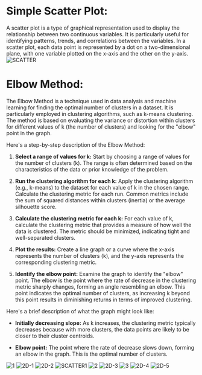 # Simple Scatter Plot:
A scatter plot is a type of graphical representation used to display the relationship between two continuous variables. It is particularly useful for identifying patterns, trends, and correlations between the variables. In a scatter plot, each data point is represented by a dot on a two-dimensional plane, with one variable plotted on the x-axis and the other on the y-axis.
![SCATTER](https://github.com/Rutuja-Salunke/walmart-sales-dataset-using-KMeans/assets/102023809/9bd8f1b0-55fd-4114-92c5-53ae8021d409)
# Elbow Method:
The Elbow Method is a technique used in data analysis and machine learning for finding the optimal number of clusters in a dataset. It is particularly employed in clustering algorithms, such as k-means clustering. The method is based on evaluating the variance or distortion within clusters for different values of k (the number of clusters) and looking for the "elbow" point in the graph.

Here's a step-by-step description of the Elbow Method:

1. **Select a range of values for k:** Start by choosing a range of values for the number of clusters (k). The range is often determined based on the characteristics of the data or prior knowledge of the problem.

2. **Run the clustering algorithm for each k:** Apply the clustering algorithm (e.g., k-means) to the dataset for each value of k in the chosen range. Calculate the clustering metric for each run. Common metrics include the sum of squared distances within clusters (inertia) or the average silhouette score.

3. **Calculate the clustering metric for each k:** For each value of k, calculate the clustering metric that provides a measure of how well the data is clustered. The metric should be minimized, indicating tight and well-separated clusters.

4. **Plot the results:** Create a line graph or a curve where the x-axis represents the number of clusters (k), and the y-axis represents the corresponding clustering metric.

5. **Identify the elbow point:** Examine the graph to identify the "elbow" point. The elbow is the point where the rate of decrease in the clustering metric sharply changes, forming an angle resembling an elbow. This point indicates the optimal number of clusters, as increasing k beyond this point results in diminishing returns in terms of improved clustering.

Here's a brief description of what the graph might look like:

- **Initially decreasing slope:** As k increases, the clustering metric typically decreases because with more clusters, the data points are likely to be closer to their cluster centroids.

- **Elbow point:** The point where the rate of decrease slows down, forming an elbow in the graph. This is the optimal number of clusters.

![1](https://github.com/Rutuja-Salunke/walmart-sales-dataset-using-KMeans/assets/102023809/346038d9-5667-47ff-9b86-5195ba78ca25)
![2D-1](https://github.com/Rutuja-Salunke/walmart-sales-dataset-using-KMeans/assets/102023809/843cfac0-a1af-4fda-80dc-5840a165b756)
![2D-2](https://github.com/Rutuja-Salunke/walmart-sales-dataset-using-KMeans/assets/102023809/e0ea0d5b-3c60-4694-af59-a2d360a48608)
![SCATTER1](https://github.com/Rutuja-Salunke/walmart-sales-dataset-using-KMeans/assets/102023809/2da8fffd-440a-4c04-9f97-34cbb2f497b0)
![2](https://github.com/Rutuja-Salunke/walmart-sales-dataset-using-KMeans/assets/102023809/39ea0162-a54b-43d4-8d50-80d15ed2468b)
![2D-3](https://github.com/Rutuja-Salunke/walmart-sales-dataset-using-KMeans/assets/102023809/2d1dce90-a10a-4126-8e0b-a35f846ed93c)
![3](https://github.com/Rutuja-Salunke/walmart-sales-dataset-using-KMeans/assets/102023809/074b4691-6b94-46d6-a9bb-45f64735e541)
![2D-4](https://github.com/Rutuja-Salunke/walmart-sales-dataset-using-KMeans/assets/102023809/d5e26692-c6bf-4cd7-b1d2-c8d17e3d61b4)
![2D-5](https://github.com/Rutuja-Salunke/walmart-sales-dataset-using-KMeans/assets/102023809/03746fac-3895-4230-bd70-8891a90f1601)

